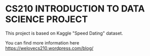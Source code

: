 # CS210 INTRODUCTION TO DATA SCIENCE PROJECT

This project is based on Kaggle "Speed Dating" dataset.

You can find more information here https://welovecs210.wordpress.com/blog/
